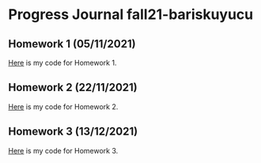 # Progress Journal fall21-bariskuyucu

## Homework 1 (05/11/2021) 

[Here](files/Homework-1.html) is my code for Homework 1.

## Homework 2 (22/11/2021) 

[Here](files/Homework-2.html) is my code for Homework 2.

## Homework 3 (13/12/2021) 

[Here](files/Homework-3.html) is my code for Homework 3.
